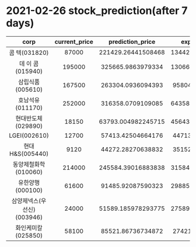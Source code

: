 # 2021-02-26 stock_prediction(after 7 days)

|   corp   |   current_price   |   prediction_price   |   expected_profit   |
|:--------:|:-----------------:|:--------------------:|:-------------------:|
|콤    텍(031820)|87000|221429.26441508468|134429.26441508468|
|데 이 콤(015940)|195000|325665.9863979334|130665.98639793339|
|삼립식품(005610)|167500|263304.0936094393|95804.09360943933|
|호남석유(011170)|252000|316358.0709109085|64358.070910908515|
|현대반도체(029890)|18150|63793.004982245715|45643.004982245715|
|LGEI(002610)|12700|57413.42504664176|44713.42504664176|
|현대H&S(005440)|9120|44272.28270638832|35152.28270638832|
|동양제철화학(010060)|214000|245584.39016883838|31584.390168838378|
|유한양행(000100)|61600|91485.92087590323|29885.920875903234|
|삼양제넥스(우선신)(003946)|24000|51589.185978293775|27589.185978293775|
|화인케미칼(025850)|58100|85521.86736734872|27421.86736734872|
